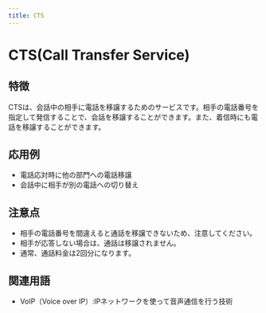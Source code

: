 ```yaml
---
title: CTS
---
```


# CTS(Call Transfer Service)
## 特徴
CTSは、会話中の相手に電話を移譲するためのサービスです。相手の電話番号を指定して発信することで、会話を移譲することができます。また、着信時にも電話を移譲することができます。

## 応用例
- 電話応対時に他の部門への電話移譲
- 会話中に相手が別の電話への切り替え

## 注意点
- 相手の電話番号を間違えると通話を移譲できないため、注意してください。
- 相手が応答しない場合は、通話は移譲されません。
- 通常、通話料金は2回分になります。

 
## 関連用語
- VoIP（Voice over IP）:IPネットワークを使って音声通信を行う技術